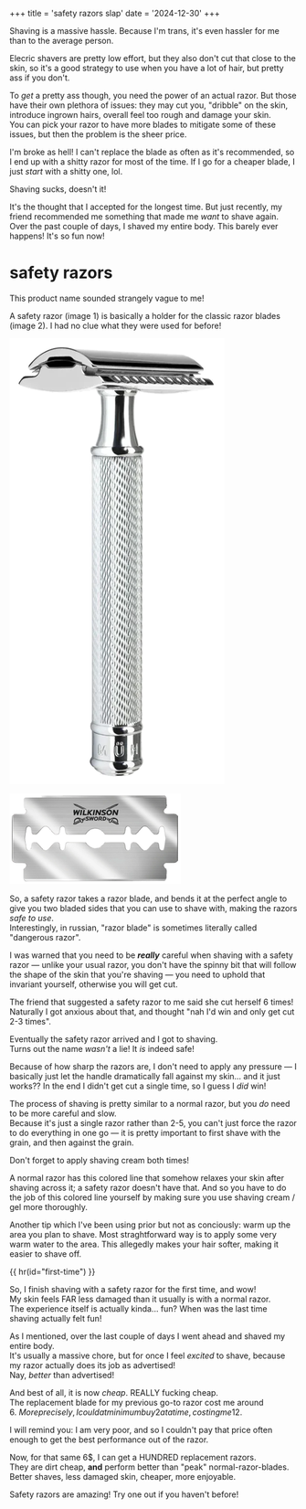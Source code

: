 +++
title = 'safety razors slap'
date = '2024-12-30'
+++

Shaving is a massive hassle. Because I'm trans, it's even hassler for me than to the average person.

Elecric shavers are pretty low effort, but they also don't cut that close to the skin, so it's a good strategy to use when you have a lot of hair, but pretty ass if you don't.

To *get* a pretty ass though, you need the power of an actual razor.
But those have their own plethora of issues: they may cut you, "dribble" on the skin, introduce ingrown hairs, overall feel too rough and damage your skin. \
You can pick your razor to have more blades to mitigate some of these issues, but then the problem is the sheer price.

I'm broke as hell! I can't replace the blade as often as it's recommended, so I end up with a shitty razor for most of the time. If I go for a cheaper blade, I just *start* with a shitty one, lol.

Shaving sucks, doesn't it!

It's the thought that I accepted for the longest time. But just recently, my friend recommended me something that made me *want* to shave again. Over the past couple of days, I shaved my entire body. This barely ever happens! It's so fun now!

# safety razors

This product name sounded strangely vague to me!

A safety razor (image 1) is basically a holder for the classic razor blades (image 2). I had no clue what they were used for before!

![](./safety-razor.webp)

![](./razor-blade.webp)

So, a safety razor takes a razor blade, and bends it at the perfect angle to give you two bladed sides that you can use to shave with, making the razors *safe to use*. \
Interestingly, in russian, "razor blade" is sometimes literally called "dangerous razor".

I was warned that you need to be ***really*** careful when shaving with a safety razor — unlike your usual razor, you don't have the spinny bit that will follow the shape of the skin that you're shaving — you need to uphold that invariant yourself, otherwise you will get cut.

The friend that suggested a safety razor to me said she cut herself 6 times! Naturally I got anxious about that, and thought "nah I'd win and only get cut 2-3 times".

Eventually the safety razor arrived and I got to shaving. \
Turns out the name *wasn't* a lie! It *is* indeed safe!

Because of how sharp the razors are, I don't need to apply any pressure — I basically just let the handle dramatically fall against my skin... and it just works??
In the end I didn't get cut a single time, so I guess I *did* win!

The process of shaving is pretty similar to a normal razor, but you *do* need to be more careful and slow. \
Because it's just a single razor rather than 2-5, you can't just force the razor to do everything in one go — it is pretty important to first shave with the grain, and then against the grain.

Don't forget to apply shaving cream both times!

A normal razor has this colored line that somehow relaxes your skin after shaving across it; a safety razor doesn't have that.
And so you have to do the job of this colored line yourself by making sure you use shaving cream / gel more thoroughly.

Another tip which I've been using prior but not as conciously: warm up the area you plan to shave. Most straghtforward way is to apply some very warm water to the area.
This allegedly makes your hair softer, making it easier to shave off.

{{ hr(id="first-time") }}

So, I finish shaving with a safety razor for the first time, and wow! \
My skin feels FAR less damaged than it usually is with a normal razor. \
The experience itself is actually kinda... fun?
When was the last time shaving actually felt fun!

As I mentioned, over the last couple of days I went ahead and shaved my entire body. \
It's usually a massive chore, but for once I feel *excited* to shave, because my razor actually does its job as advertised! \
Nay, *better* than advertised!

And best of all, it is now *cheap*. REALLY fucking cheap. \
The replacement blade for my previous go-to razor cost me around 6$. \
More precisely, I could at minimum buy 2 at a time, costing me 12$.

I will remind you: I am very poor, and so I couldn't pay that price often enough to get the best performance out of the razor.

Now, for that same 6$, I can get a HUNDRED replacement razors. \
They are dirt cheap, **and** perform better than "peak" normal-razor-blades. \
Better shaves, less damaged skin, cheaper, more enjoyable.

Safety razors are amazing! Try one out if you haven't before!
